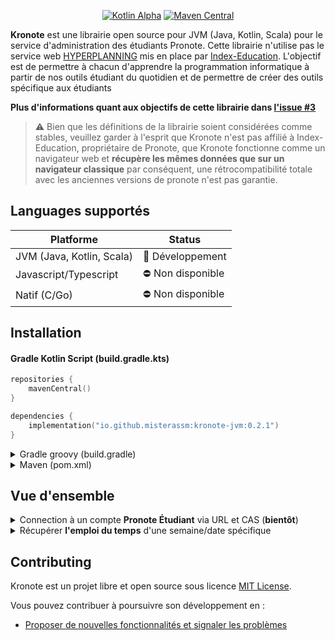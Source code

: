 <p align="center">
    <a href="https://kotlinlang.org/docs/components-stability.html" target="_blank" rel="noopener"><img src="https://kotl.in/badges/alpha.svg" alt="Kotlin Alpha" /></a>
    <a href="https://search.maven.org/search?q=g:io.github.misterassm" target="_blank" rel="noopener"><img src="https://img.shields.io/maven-central/v/io.github.misterassm/kronote" alt="Maven Central" /></a>
</p>

**Kronote** est une librairie open source pour JVM (Java, Kotlin, Scala) pour le service d'administration des étudiants Pronote. Cette librairie n'utilise pas le service web [HYPERPLANNING](https://www.index-education.com/fr/hyperplanning-info196-service-web.php) mis en place par [Index-Education](https://www.index-education.com/). L'objectif est de permettre à chacun d'apprendre la programmation informatique à partir de nos outils étudiant du quotidien et de permettre de créer des outils spécifique aux étudiants

**Plus d'informations quant aux objectifs de cette librairie dans [l'issue #3](https://github.com/MisterAssm/pronote-api/issues/3)**

> ⚠️ Bien que les définitions de la librairie soient considérées comme stables, veuillez garder à l'esprit que Kronote n'est pas affilié à Index-Education, propriétaire de Pronote, que Kronote fonctionne comme un navigateur web et **récupère les mêmes données que sur un navigateur classique** par conséquent, une rétrocompatibilité totale avec les anciennes versions de pronote n'est pas garantie.

## Languages supportés
| Platforme | Status |
| -------- | ------ |
| JVM (Java, Kotlin, Scala) | 🚧 Développement |
| Javascript/Typescript     | ⛔ Non disponible |
| Natif (C/Go)              | ⛔ Non disponible |

## Installation

#### Gradle Kotlin Script (build.gradle.kts)
```kts
repositories {
    mavenCentral()
}

dependencies {
    implementation("io.github.misterassm:kronote-jvm:0.2.1")
}
```

<details><summary>Gradle groovy (build.gradle)</summary><p>

```groovy
repositories {
    mavenCentral()
}

dependencies {
    implementation 'io.github.misterassm:kronote-jvm:0.2.1'
}
```
</p></details>

<details><summary>Maven (pom.xml)</summary><p>

```xml
<dependencies>
    <dependency>
        <groupId>io.github.misterassm</groupId>
        <artifactId>kronote-jvm</artifactId>
        <version>0.2.1</version>
    </dependency>
</dependencies>
```
</p></details>


## Vue d'ensemble

<details><summary>Connection à un compte <strong>Pronote Étudiant</strong> via URL et CAS (<strong>bientôt</strong>)</summary><p>

#### Kotlin

```kotlin
    val kronote = connectKronote { // or just ``kronote`` to create instance without connect to Pronote
        username = "demonstration"
        password = "pronotevs"
        indexUrl = "https://demo.index-education.net/pronote/eleve.html?login=true"
        autoReconnect = true // Default: false
    }.getOrThrow() // or Result#onSuccess / Result#onFailure
```
</p></details>

<details><summary>Récupérer <strong>l'emploi du temps</strong> d'une semaine/date spécifique</summary><p>

#### Kotlin

```kotlin
// Récupérer l'emploi du temps de la semaine actuelle
val timetable = kronote.retrieveTimetable()

// Récupérer l'emploi du temps d'une semaine spécifique
val timetable = kronote.retrieveTimetable(5) // Emploi du temps de la semaine n°5

// Récupérer l'emploi du temps d'un jour en particulier
val timetable = kronote.retrieveTimetable(Localdate(2022, Month.SEPTEMBER, 1)) // Emploi du temps du 1er septembre 2022

// Récupérer le nom de chaque matière et l'imprimer dans la console
timetable.courseList.forEach { println(it.subject) }
```
</p></details>



## Contributing

Kronote est un projet libre et open source sous licence [MIT License](LICENSE.md).

Vous pouvez contribuer à poursuivre son développement en :

- [Proposer de nouvelles fonctionnalités et signaler les problèmes](https://github.com/MisterAssm/pronote-api/issues)